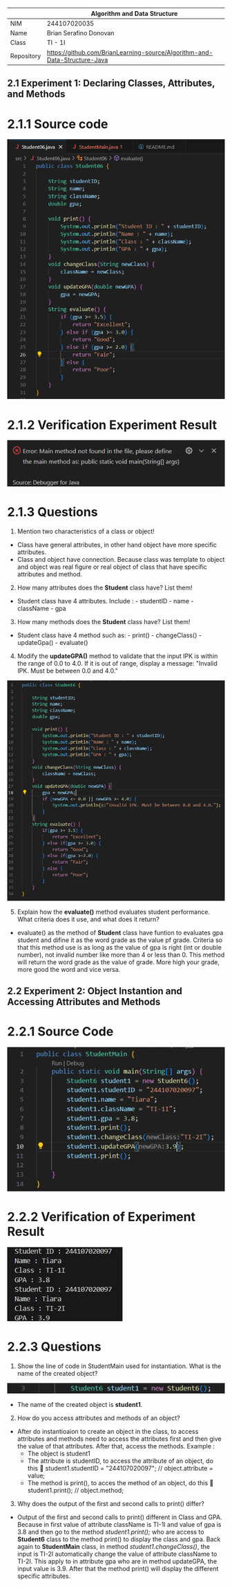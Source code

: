 |  | Algorithm and Data Structure |
|--|--|
| NIM | 244107020035 |
| Name |  Brian Serafino Donovan |
| Class | TI - 1I |
| Repository | https://github.com/BrianLearning-source/Algorithm-and-Data-Structure-Java |

## 2.1 Experiment 1: Declaring Classes, Attributes, and Methods

# 2.1.1 Source code

![alt text](https://github.com/BrianLearning-source/Algorithm-and-Data-Structure-Java/blob/ea14f1cc527fece8dd2942f087a61f6c0ae78e7b/Jobsheet2/images/2.1%20Raw%20code.png)

# 2.1.2 Verification Experiment Result

![alt text](https://github.com/BrianLearning-source/Algorithm-and-Data-Structure-Java/blob/43b465b7ee03feba0735e107243b7da1e4dc914c/Jobsheet2/images/result%202.1.png)

# 2.1.3 Questions

1. Mention two characteristics of a class or object!

- Class have general attributes, in other hand object have more specific attributes.
- Class and object have connection. Because class was template to object and object was real figure or real object of class that have specific attributes and method. 

2. How many attributes does the **Student** class have? List them!

- Student class have 4 attributes. Include :
      -  studentID
      -  name
      -  className
      -  gpa

3. How many methods does the **Student** class have? List them!

- Student class have 4 method such as:
      -  print()
      -  changeClass()
      -  updateGpa()
      -  evaluate()

4. Modify the **updateGPA()** method to validate that the input IPK is within the range of 0.0 to 4.0. If it is out of range, display a message: "Invalid IPK. Must be between 0.0 and 4.0."

![alt text](https://github.com/BrianLearning-source/Algorithm-and-Data-Structure-Java/blob/43b465b7ee03feba0735e107243b7da1e4dc914c/Jobsheet2/images/modify%202.1.png)

5. Explain how the **evaluate()** method evaluates student performance. What criteria does it use, and what does it return?

- evaluate() as the method of **Student** class have funtion to evaluates gpa student and difine it as the word grade as the value pf grade. Criteria so that this method use is as long as the value of gpa is right (int or double number), not invalid number like more than 4 or less than 0. This method will return the word grade as the value of grade. More high your grade, more good the word and vice versa.

## 2.2 Experiment 2: Object Instantion and Accessing Attributes and Methods

# 2.2.1 Source Code

![alt text](https://github.com/BrianLearning-source/Algorithm-and-Data-Structure-Java/blob/43b465b7ee03feba0735e107243b7da1e4dc914c/Jobsheet2/images/2.2.png)

# 2.2.2 Verification of Experiment Result

![alt text](https://github.com/BrianLearning-source/Algorithm-and-Data-Structure-Java/blob/43b465b7ee03feba0735e107243b7da1e4dc914c/Jobsheet2/images/result%202.2.png)

# 2.2.3 Questions

1. Show the line of code in StudentMain used for instantiation. What is the name of the created object?

![alt text](https://github.com/BrianLearning-source/Algorithm-and-Data-Structure-Java/blob/43b465b7ee03feba0735e107243b7da1e4dc914c/Jobsheet2/images/2.2.3.png)

- The name of the created object is **student1**.

2. How do you access attributes and methods of an object?

- After do instantioaion to create an object in the class, to access attributes and methods need to access the attributes first and then give the value of that attributes. After that, access the methods.
  Example :
  -  The object is student1
  -  The attribute is studentID, to access the attribute of an object, do this 🔀  student1.studentID = "244107020097"; // object.attribute = value;
  -  The method is print(), to acces the method of an object, do this 🔀 student1.print();                              // object.method;

3. Why does the output of the first and second calls to print() differ?

- Output of the first and second calls to print() different in Class and GPA. Because in first value of attribute className is TI-1I and value of gpa is 3.8 and then go to the method _student1.print();_ who are access to **Student6** class to the method print() to display the class and gpa. Back again to **StudentMain** class, in method _student1.changeClass()_, the input is TI-2I automatically change the value of attribute className to TI-2I. This apply to in attribute gpa who are in method updateGPA, the input value is 3.9. After that the method print() will display the different specific attributes.


